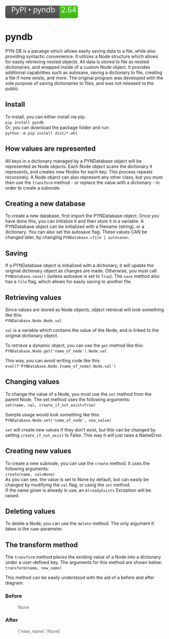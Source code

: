 [![PyPI version pyndb](https://raw.githubusercontent.com/jvadair/pyndb/main/package/pypi_badge.svg)](https://pypi.org/project/pyndb/)
# pyndb
PYN DB is a pacakge which allows easily saving data to a file, while also providing syntactic convenience. It utilizes a Node structure which allows for easily retrieving nested objects. All data is stored to file as nested dictionaries, and wrapped inside of a custom Node object. It  provides additional capabilities such as autosave, saving a dictionary to file, creating a file if none exists, and more. The original program was developed with  the sole purpose of saving dictionaries to files, and was not released to the public.

## Install
To install, you can either install via pip:  
`pip install pyndb`  
Or, you can download the package folder and run:  
`python -m pip install dist/*.whl`  

## How values are represented
All keys in a dictionary managed by a PYNDatabase object will be represented as Node objects. Each Node object scans the dictionary it represents, and creates new Nodes for each key. This process repeats recursively. A Node object can also represent any other class, but you must then use the `transform` method - or replace the value with a dictionary - in order to create a subnode.

## Creating a new database
To create a new database, first import the PYNDatabase object. Once you have done this, you can initialize it and then store it in a variable. A PYNDatabase object can be initialized with a filename (string), or a dictionary. You can also set the autosave flag. These values CAN be changed later, by changing `PYNDatabase.<file | autosave>`.

## Saving
If a PYNDatabase object is initialized with a dictionary, it will update the original dictionary object as changes are made. Otherwise, you must call `PYNDatabase.save()` (unless autosave is set to `True`). The `save` method also has a `file` flag, which allows for easily saving to another file.

## Retrieving values
Since values are stored as Node objects, object retrieval will look something like this:  
`PYNDatabase.Node.Node.val`  
  
`val` is a variable which contains the value of the Node, and is linked to the original dictionary object.  
  
To retrieve a dynamic object, you can use the `get` method like this:  
`PYNDatabase.Node.get('name_of_node').Node.val`  
  
This way, you can avoid writing code like this:  
`eval(f'PYNDatabase.Node.{name_of_node}.Node.val')`  

## Changing values
To change the value of a Node, you must use the `set` method from the parent Node. The set method uses the following arguments:  
`set(name, val, create_if_not_exist=True)`  
  
Sample usage would look something like this:  
`PYNDatabase.Node.set('name_of_node', new_value)`  
  
`set` will create new values if they don't exist, but this can be changed by setting `create_if_not_exist` to False. This way it will just raise a NameError.  
  
## Creating new values
To create a new subnode, you can use the `create` method. It uses the following arguments:  
`create(name, val=None)`  
As you can see, the value is set to None by default, but can easily be changed by modifying the `val` flag, or using the `set` method.  
If the name given is already in use, an `AlreadyExists` Exception will be raised.  
  
## Deleting values
To delete a Node, you can use the `delete` method. The only argument it takes is the `name` parameter.  
  
## The transform method
The `transform` method places the existing value of a Node into a dictionary under a user-defined key. The arguments for this method are shown below:  
`transform(name, new_name)`  
  
This method can be easily understood with the aid of a before and after diagram:  
### Before
> None
### After
> {'new_name': None}
